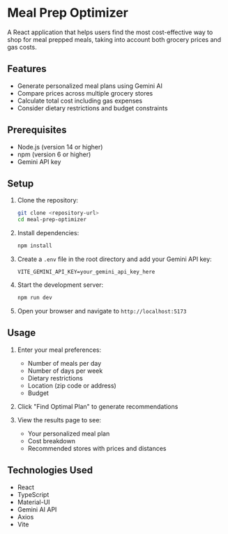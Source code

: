 # Meal Prep Optimizer

A React application that helps users find the most cost-effective way to shop for meal prepped meals, taking into account both grocery prices and gas costs.

## Features

- Generate personalized meal plans using Gemini AI
- Compare prices across multiple grocery stores
- Calculate total cost including gas expenses
- Consider dietary restrictions and budget constraints

## Prerequisites

- Node.js (version 14 or higher)
- npm (version 6 or higher)
- Gemini API key

## Setup

1. Clone the repository:
   ```bash
   git clone <repository-url>
   cd meal-prep-optimizer
   ```

2. Install dependencies:
   ```bash
   npm install
   ```

3. Create a `.env` file in the root directory and add your Gemini API key:
   ```
   VITE_GEMINI_API_KEY=your_gemini_api_key_here
   ```

4. Start the development server:
   ```bash
   npm run dev
   ```

5. Open your browser and navigate to `http://localhost:5173`

## Usage

1. Enter your meal preferences:
   - Number of meals per day
   - Number of days per week
   - Dietary restrictions
   - Location (zip code or address)
   - Budget

2. Click "Find Optimal Plan" to generate recommendations

3. View the results page to see:
   - Your personalized meal plan
   - Cost breakdown
   - Recommended stores with prices and distances

## Technologies Used

- React
- TypeScript
- Material-UI
- Gemini AI API
- Axios
- Vite
